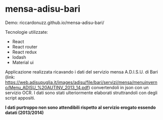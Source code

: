 # mensa-adisu-bari

Demo: riccardonuzz.github.io/mensa-adisu-bari/

Tecnologie utilizzate:
- React
- React router
- React redux
- lodash
- Material ui

Applicazione realizzata ricavando i dati del servizio mensa A.D.I.S.U. di Bari (link: https://web.adisupuglia.it/images/adisu/file/bari/servizi/mensa/menuinverno/Menu_ADISU_%20AUTINV_2013_14.pdf) convertendoli in json con un servizio OCR. I dati sono stati ulteriormente elaborati struttrandoli con degli script appositi.

**I dati purtroppo non sono attendibili rispetto al servizio erogato essendo datati (2013/2014)**
